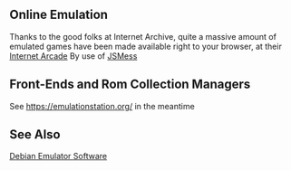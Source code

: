  
## Online Emulation
Thanks to the good folks at Internet Archive, quite a massive amount of emulated games have been made available right to your browser, at their [Internet Arcade](https://archive.org/details/internetarcade) By use of [JSMess](https://www.archiveteam.org/index.php?title=Javascript_Mess)

## Front-Ends and Rom Collection Managers
See https://emulationstation.org/ in the meantime

## See Also
[Debian Emulator Software](https://wiki.debian.org/Emulator)
